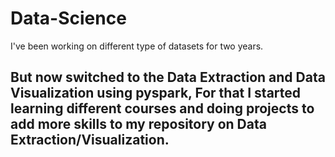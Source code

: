 # Data-Science
I've been working on different type of datasets for two years. 
## But now switched to the Data Extraction and Data Visualization using pyspark, For that I started learning different courses and doing projects to add more skills to my repository on Data Extraction/Visualization.

